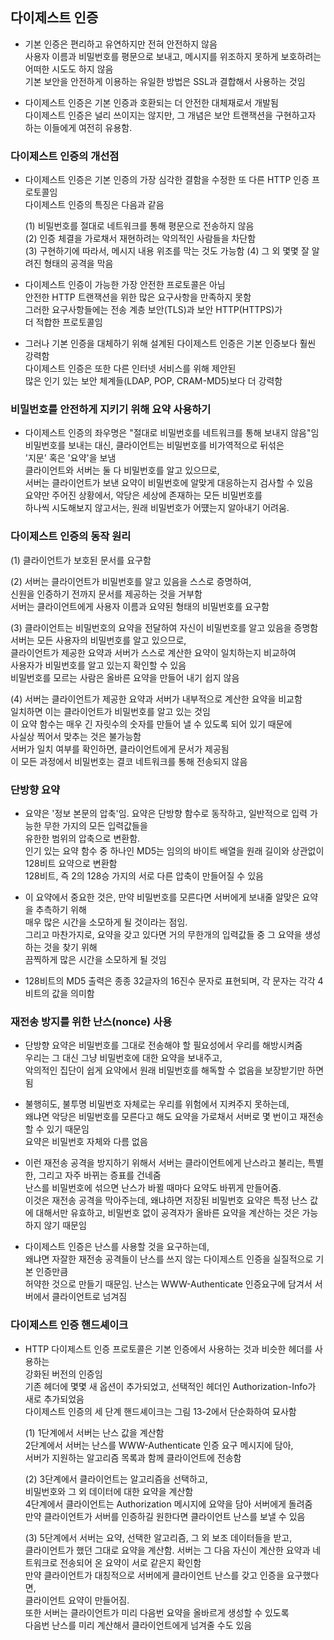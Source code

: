 
## 다이제스트 인증 

- 기본 인증은 편리하고 유연하지만 전혀 안전하지 않음  
  사용자 이름과 비밀번호를 평문으로 보내고, 
  메시지를 위조하지 못하게 보호하려는 어떠한 시도도 하지 않음  
  기본 보안을 안전하게 이용하는 유일한 방법은 SSL과 결합해서 사용하는 것임  
  

- 다이제스트 인증은 기본 인증과 호환되는 더 안전한 대체재로서 개발됨  
  다이제스트 인증은 널리 쓰이지는 않지만, 
  그 개념은 보안 트랜잭션을 구현하고자 하는 이들에게 여전히 유용함.  
  


### 다이제스트 인증의 개선점

- 다이제스트 인증은 기본 인증의 가장 심각한 결함을 수정한 또 다른 HTTP 인증 프로토콜임  
  다이제스트 인증의 특징은 다음과 같음 
  
  (1) 비밀번호를 절대로 네트워크를 통해 평문으로 전송하지 않음  
  (2) 인증 체결을 가로채서 재현하려는 악의적인 사람들을 차단함  
  (3) 구현하기에 따라서, 메시지 내용 위조를 막는 것도 가능함
  (4) 그 외 몇몇 잘 알려진 형태의 공격을 막음  
  

- 다이제스트 인증이 가능한 가장 안전한 프로토콜은 아님  
  안전한 HTTP 트랜잭션을 위한 많은 요구사항을 만족하지 못함  
  그러한 요구사항들에는 전송 계층 보안(TLS)과 보안 HTTP(HTTPS)가  
  더 적합한 프로토콜임  
  
- 그러나 기본 인증을 대체하기 위해 설계된 다이제스트 인증은 기본 인증보다 훨씬 강력함  
  다이제스트 인증은 또한 다른 인터넷 서비스를 위해 제안된  
  많은 인기 있는 보안 체계들(LDAP, POP, CRAM-MD5)보다 더 강력함
  

### 비밀번호를 안전하게 지키기 위해 요약 사용하기

- 다이제스트 인증의 좌우명은 "절대로 비밀번호를 네트워크를 통해 보내지 않음"임    
  비밀번호를 보내는 대신, 클라이언트는 비밀번호를 비가역적으로 뒤섞은  
  '지문' 혹은 '요약'을 보냄  
  클라이언트와 서버는 둘 다 비밀번호를 알고 있으므로,  
  서버는 클라이언트가 보낸 요약이 비밀번호에 알맞게 대응하는지 검사할 수 있음  
  요약만 주어진 상황에서, 악당은 세상에 존재하는 모든 비밀번호를  
  하나씩 시도해보지 않고서는, 원래 비밀번호가 어떘는지 알아내기 어려움.  
 
 
### 다이제스트 인증의 동작 원리

(1) 클라이언트가 보호된 문서를 요구함

(2) 서버는 클라이언트가 비밀번호를 알고 있음을 스스로 증명하여,    
    신원을 인증하기 전까지 문서를 제공하는 것을 거부함  
    서버는 클라이언트에게 사용자 이름과 요약된 형태의 비밀번호를 요구함  
    
(3) 클라이언트는 비밀번호의 요약을 전달하여 자신이 비밀번호를 알고 있음을 증명함  
    서버는 모든 사용자의 비밀번호를 알고 있으므로,  
    클라이언트가 제공한 요약과 서버가 스스로 계산한 요약이 일치하는지 비교하여  
    사용자가 비밀번호를 알고 있는지 확인할 수 있음  
    비밀번호를 모르는 사람은 올바른 요약을 만들어 내기 쉽지 않음  
    
(4) 서버는 클라이언트가 제공한 요약과 서버가 내부적으로 계산한 요약을 비교함  
    일치하면 이는 클라이언트가 비밀번호를 알고 있는 것임  
    이 요약 함수는 매우 긴 자릿수의 숫자를 만들어 낼 수 있도록 되어 있기 때문에  
    사실상 찍어서 맞추는 것은 불가능함  
    서버가 일치 여부를 확인하면, 클라이언트에게 문서가 제공됨  
    이 모든 과정에서 비밀번호는 결코 네트워크를 통해 전송되지 않음  
    
  
### 단방향 요약

- 요약은 '정보 본문의 압축'임. 
  요약은 단방향 함수로 동작하고, 일반적으로 입력 가능한 무한 가지의 모든 입력값들을  
  유한한 범위의 압축으로 변환함.  
  인기 있는 요약 함수 중 하나인 MD5는 임의의 바이트 배열을 원래 길이와 상관없이 128비트 요약으로 변환함  
  128비트, 즉 2의 128승 가지의 서로 다른 압축이 만들어질 수 있음  
  
- 이 요약에서 중요한 것은, 만약 비밀번호를 모른다면 서버에게 보내줄 알맞은 요약을 추측하기 위해  
  매우 많은 시간을 소모하게 될 것이라는 점임.  
  그리고 마찬가지로, 요약을 갖고 있다면 거의 무한개의 입력값들 중 그 요약을 생성하는 것을 찾기 위해  
  끔찍하게 많은 시간을 소모하게 될 것임  
  
- 128비트의 MD5 출력은 종종 32글자의 16진수 문자로 표현되며, 각 문자는 각각 4비트의 값을 의미함  
  
  
 
### 재전송 방지를 위한 난스(nonce) 사용

- 단방향 요약은 비밀번호를 그대로 전송해야 할 필요성에서 우리를 해방시켜줌  
  우리는 그 대신 그냥 비밀번호에 대한 요약을 보내주고,  
  악의적인 집단이 쉽게 요약에서 원래 비밀번호를 해독할 수 없음을 보장받기만 하면 됨  
  
- 불행히도, 불투명 비밀번호 자체로는 우리를 위험에서 지켜주지 못하는데,  
  왜냐면 악당은 비밀번호를 모른다고 해도 요약을 가로채서 서버로 몇 번이고 재전송할 수 있기 때문임  
  요약은 비밀번호 자체와 다름 없음
  
- 이런 재전송 공격을 방지하기 위해서 서버는 클라이언트에게 난스라고 불리는, 특별한, 그리고 자주 바뀌는 증표를 건네줌  
  난스를 비밀번호에 섞으면 난스가 바뀔 때마다 요약도 바뀌게 만들어줌.  
  이것은 재전송 공격을 막아주는데, 왜냐하면 저장된 비밀번호 요약은 특정 난스 값에 대해서만 유효하고, 
  비밀번호 없이 공격자가 올바른 요약을 계산하는 것은 가능하지 않기 때문임  
  
- 다이제스트 인증은 난스를 사용할 것을 요구하는데,  
  왜냐면 자잘한 재전송 공격들이 난스를 쓰지 않는 다이제스트 인증을 실질적으로 기본 인증만큼  
  허약한 것으로 만들기 때문임.
  난스는 WWW-Authenticate 인증요구에 담겨서 서버에서 클라이언트로 넘겨짐
  

### 다이제스트 인증 핸드셰이크

- HTTP 다이제스트 인증 프로토콜은 기본 인증에서 사용하는 것과 비슷한 헤더를 사용하는  
  강화된 버전의 인증임  
  기존 헤더에 몇몇 새 옵션이 추가되었고, 선택적인 헤더인 Authorization-Info가 새로 추가되었음  
  다이제스트 인증의 세 단계 핸드셰이크는 그림 13-2에서 단순화하여 묘사함  
  
  (1) 1단계에서 서버는 난스 값을 계산함  
      2단계에서 서버는 난스를 WWW-Authenticate 인증 요구 메시지에 담아,  
      서버가 지원하는 알고리즘 목록과 함께 클라이언트에 전송함  
  
  (2) 3단계에서 클라이언트는 알고리즘을 선택하고,  
      비밀번호와 그 외 데이터에 대한 요약을 계산함  
      4단계에서 클라이언트는 Authorization 메시지에 요약을 담아 서버에게 돌려줌  
      만약 클라이언트가 서버를 인증하길 원한다면 클라이언트 난스를 보낼 수 있음  
  
  (3) 5단계에서 서버는 요약, 선택한 알고리즘, 그 외 보조 데이터들을 받고,  
      클라이언트가 했던 그대로 요약을 계산함.
      서버는 그 다음 자신이 계산한 요약과 네트워크로 전송되어 온 요약이 서로 같은지 확인함  
      만약 클라이언트가 대칭적으로 서버에게 클라이언트 난스를 갖고 인증을 요구했다면,  
      클라이언트 요약이 만들어짐.  
      또한 서버는 클라이언트가 미리 다음번 요약을 올바르게 생성할 수 있도록  
      다음번 난스를 미리 계산해서 클라이언트에게 넘겨줄 수도 있음  
      
   
      


  
  
  
  
  
  

  
